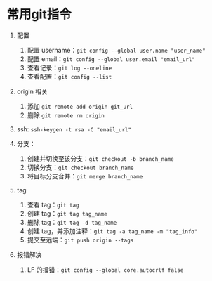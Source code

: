 # 常用git指令

1. 配置

   1. 配置 username：`git config --global user.name "user_name"`
   2. 配置 email：`git config --global user.email "email_url"`
   3. 查看记录：`git log --oneline`
   4. 查看配置：`git config --list`

2. origin 相关

   1. 添加 `git remote add origin git_url`
   2. 删除 `git remote rm origin`

3. ssh: `ssh-keygen -t rsa -C "email_url"`

4. 分支：

   1. 创建并切换至该分支：`git checkout -b branch_name`
   2. 切换分支：`git checkout branch_name`
   3. 将目标分支合并：`git merge branch_name`

5. tag

   1. 查看 tag：`git tag`
   2. 创建 tag：`git tag tag_name`
   3. 删除 tag：`git tag -d tag_name`
   4. 创建 tag，并添加注释：`git tag -a tag_name -m "tag_info"`
   5. 提交至远端：`git push origin --tags`

6. 报错解决

   1. LF 的报错：`git config --global core.autocrlf false`
